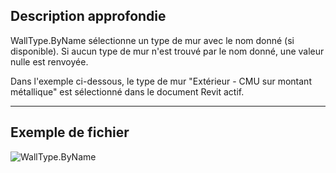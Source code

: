 ## Description approfondie
WallType.ByName sélectionne un type de mur avec le nom donné (si disponible). Si aucun type de mur n'est trouvé par le nom donné, une valeur nulle est renvoyée.

Dans l'exemple ci-dessous, le type de mur "Extérieur - CMU sur montant métallique" est sélectionné dans le document Revit actif.
___
## Exemple de fichier

![WallType.ByName](./Revit.Elements.WallType.ByName_img.jpg)
